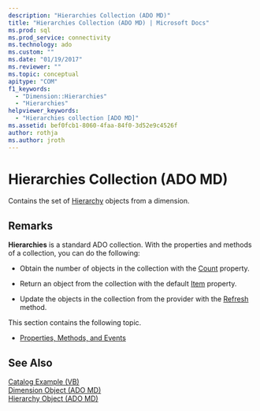 ```yaml
---
description: "Hierarchies Collection (ADO MD)"
title: "Hierarchies Collection (ADO MD) | Microsoft Docs"
ms.prod: sql
ms.prod_service: connectivity
ms.technology: ado
ms.custom: ""
ms.date: "01/19/2017"
ms.reviewer: ""
ms.topic: conceptual
apitype: "COM"
f1_keywords: 
  - "Dimension::Hierarchies"
  - "Hierarchies"
helpviewer_keywords: 
  - "Hierarchies collection [ADO MD]"
ms.assetid: bef0fcb1-8060-4faa-84f0-3d52e9c4526f
author: rothja
ms.author: jroth
---
```

# Hierarchies Collection (ADO MD)
Contains the set of [Hierarchy](./hierarchy-object-ado-md.md) objects from a dimension.  
  
## Remarks  
 **Hierarchies** is a standard ADO collection. With the properties and methods of a collection, you can do the following:  
  
-   Obtain the number of objects in the collection with the [Count](../ado-api/count-property-ado.md) property.  
  
-   Return an object from the collection with the default [Item](../ado-api/item-property-ado.md) property.  
  
-   Update the objects in the collection from the provider with the [Refresh](../ado-api/refresh-method-ado.md) method.  
  
 This section contains the following topic.  
  
-   [Properties, Methods, and Events](./hierarchies-collection-properties-methods-and-events.md)  
  
## See Also  
 [Catalog Example (VB)](./catalog-example-vb.md)   
 [Dimension Object (ADO MD)](./dimension-object-ado-md.md)   
 [Hierarchy Object (ADO MD)](./hierarchy-object-ado-md.md)